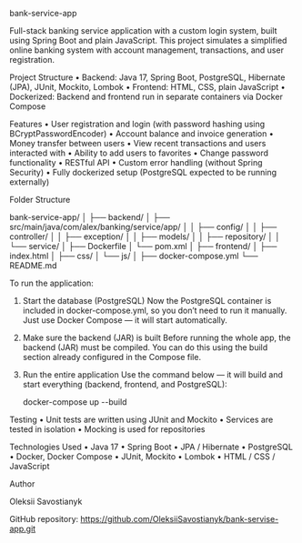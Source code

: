 bank-serviсe-app

Full-stack banking service application with a custom login system, built using Spring Boot and plain JavaScript. This project simulates a simplified online banking system with account management, transactions, and user registration.

Project Structure
	•	Backend: Java 17, Spring Boot, PostgreSQL, Hibernate (JPA), JUnit, Mockito, Lombok
	•	Frontend: HTML, CSS, plain JavaScript
	•	Dockerized: Backend and frontend run in separate containers via Docker Compose

Features
	•	User registration and login (with password hashing using BCryptPasswordEncoder)
	•	Account balance and invoice generation
	•	Money transfer between users
	•	View recent transactions and users interacted with
	•	Ability to add users to favorites
	•	Change password functionality
	•	RESTful API
	•	Custom error handling (without Spring Security)
	•	Fully dockerized setup (PostgreSQL expected to be running externally)

Folder Structure 

bank-serviсe-app/
│
├── backend/
│   ├── src/main/java/com/alex/banking/service/app/
│   │   ├── config/
│   │   ├── controller/
│   │   ├── exception/
│   │   ├── models/
│   │   ├── repository/
│   │   └── service/
│   ├── Dockerfile
│   └── pom.xml
│
├── frontend/
│   ├── index.html
│   ├── css/
│   └── js/
│
├── docker-compose.yml
└── README.md

To run the application:

1.	Start the database (PostgreSQL)
Now the PostgreSQL container is included in docker-compose.yml, so you don’t need to run it manually. Just use Docker Compose — it will start automatically.

2.	Make sure the backend (JAR) is built
Before running the whole app, the backend (JAR) must be compiled. You can do this using the build section already configured in the Compose file.

3.	Run the entire application
Use the command below — it will build and start everything (backend, frontend, and PostgreSQL):

     docker-compose up --build





Testing
	•	Unit tests are written using JUnit and Mockito
	•	Services are tested in isolation
	•	Mocking is used for repositories

Technologies Used
	•	Java 17
	•	Spring Boot
	•	JPA / Hibernate
	•	PostgreSQL
	•	Docker, Docker Compose
	•	JUnit, Mockito
	•	Lombok
	•	HTML / CSS / JavaScript

Author

Oleksii Savostianyk

GitHub repository: https://github.com/OleksiiSavostianyk/bank-servise-app.git
